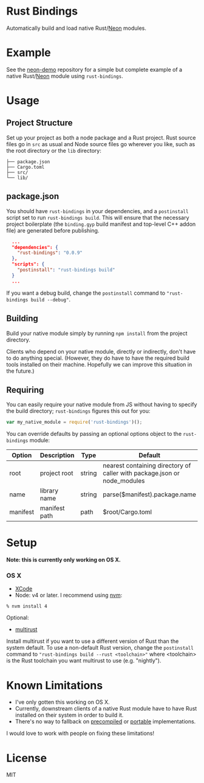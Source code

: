 # Rust Bindings

Automatically build and load native Rust/[Neon](https://github.com/dherman/neon) modules.

# Example

See the [neon-demo](https://github.com/dherman/neon-demo) repository for a simple but complete example of a native Rust/[Neon](https://github.com/dherman/neon) module using `rust-bindings`.


# Usage

## Project Structure

Set up your project as both a node package and a Rust project. Rust source files go in `src` as usual and Node source files go wherever you like, such as the root directory or the `lib` directory:

```
├── package.json
├── Cargo.toml
├── src/
└── lib/
```

## package.json

You should have `rust-bindings` in your dependencies, and a `postinstall` script set to run `rust-bindings build`. This will ensure that the necessary project boilerplate (the `binding.gyp` build manifest and top-level C++ addon file) are generated before publishing.
```json
  ...
  "dependencies": {
    "rust-bindings": "0.0.9"
  },
  "scripts": {
    "postinstall": "rust-bindings build"
  }
  ...
```

If you want a debug build, change the `postinstall` command to `"rust-bindings build --debug"`.

## Building

Build your native module simply by running `npm install` from the project directory.

Clients who depend on your native module, directly or indirectly, don't have to do anything special. (However, they do have to have the required build tools installed on their machine. Hopefully we can improve this situation in the future.)

## Requiring

You can easily require your native module from JS without having to specify the build directory; `rust-bindings` figures this out for you:

```javascript
var my_native_module = require('rust-bindings')();
```

You can override defaults by passing an optional options object to the `rust-bindings` module:

| Option    | Description   | Type     | Default                                                                  |
| --------- | ------------- | -------- | ------------------------------------------------------------------------ |
| root      | project root  | string   | nearest containing directory of caller with package.json or node_modules |
| name      | library name  | string   | parse($manifest).package.name                                            |
| manifest  | manifest path | path     | $root/Cargo.toml                                                         |


# Setup

**Note: this is currently only working on OS X.**

### OS X

* [XCode](https://developer.apple.com/xcode/download/)
* Node: v4 or later. I recommend using [nvm](https://github.com/creationix/nvm#install-script):

```
% nvm install 4
```

Optional:

* [multirust](https://github.com/brson/multirust#quick-installation)

Install multirust if you want to use a different version of Rust than the system default. To use a non-default Rust version, change the `postinstall` command to `"rust-bindings build --rust <toolchain>"` where \<toolchain\> is the Rust toolchain you want multirust to use (e.g. "nightly").


# Known Limitations

* I've only gotten this working on OS X.
* Currently, downstream clients of a native Rust module have to have Rust installed on their system in order to build it.
* There's no way to fallback on [precompiled](https://github.com/mapbox/node-pre-gyp) or [portable](http://insertafter.com/en/blog/native-node-module.html) implementations.

I would love to work with people on fixing these limitations!


# License

MIT
